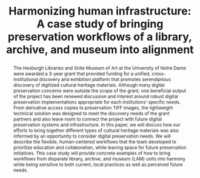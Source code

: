 ---
abstract: 'The Hesburgh Libraries and Snite Museum of Art at the University of Notre
  Dame were awarded a 3-year grant that provided funding for a unified, cross-institutional
  discovery and exhibition platform that promotes serendipitous discovery of digitized
  cultural heritage materials. Although many digital preservation concerns were outside
  the scope of the grant, one beneficial output of the project has been renewed discussion
  and interest around robust digital preservation implementations appropriate for
  each institutions’ specific needs. From derivative access copies to preservation
  TIFF images, the lightweight technical solution was designed to meet the discovery
  needs of the grant partners and also leave room to connect the project with future
  digital preservation systems and infrastructure. In this paper, we will discuss
  how our efforts to bring together different types of cultural heritage materials
  was also informed by an opportunity to consider digital preservation needs. We will
  describe the flexible, human-centered workflows that the team developed to prioritize
  education and collaboration, while leaving space for future preservation initiatives.
  This case study will provide concrete examples of how to bring workflows from disparate
  library, archive, and museum (LAM) units into harmony while being sensitive to both
  current, local practices as well as perceived future needs.


  '
creators:
- Bertoldi, Hanna
- Griesinger, Peggy
- Narlock, Mikala
date: null
document_url: https://services.phaidra.univie.ac.at/api/object/o:1424891/download
grand_parent: iPRES
institutions:
- University of Notre Dame
keywords:
- libraries archives museums
- digital collections
- workflow
landing_page_url: https://phaidra.univie.ac.at/o:1424891
language: eng
layout: publication
license: CC BY 4.0 International
notes_url: null
parent: iPRES 2021
publication_type: paper
size: 982804
slides_url: null
source_name: iPRES
stream_url: null
title: 'Harmonizing human infrastructure: A case study of bringing preservation workflows
  of    a    library,    archive,    and    museum    into alignment'
year: 2021
---